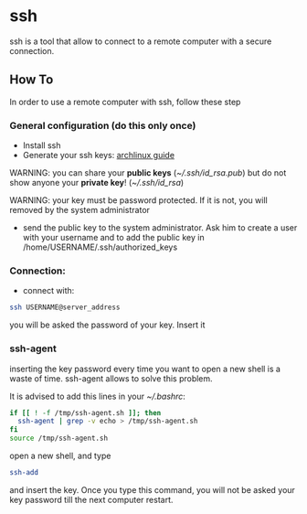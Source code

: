 # ssh

ssh is a tool that allow to connect to a remote computer with a secure connection.


## How To

In order to use a remote computer with ssh, follow these step

### General configuration (do this only once)

- Install ssh
- Generate your ssh keys: [archlinux guide](https://wiki.archlinux.org/index.php/SSH_keys#Generating_an_SSH_key_pair)

WARNING: you can share your **public keys** (*~/.ssh/id_rsa.pub*) but do not show anyone your **private key**! (*~/.ssh/id_rsa*) 

WARNING: your key must be password protected. If it is not, you will removed by the system administrator

- send the public key to the system administrator. Ask him to create a user with your username and 
to add the public key in /home/USERNAME/.ssh/authorized_keys

### Connection:

- connect with:

```bash
ssh USERNAME@server_address
```

you will be asked the password of your key. Insert it

### ssh-agent 


inserting the key password every time you want to open a new shell is a waste of time. 
ssh-agent allows to solve this problem.

It is advised to add this lines in your *~/.bashrc*:

```bash
if [[ ! -f /tmp/ssh-agent.sh ]]; then
  ssh-agent | grep -v echo > /tmp/ssh-agent.sh
fi
source /tmp/ssh-agent.sh
```

open a new shell, and type 

```bash
ssh-add
```

and insert the key. Once you type this command, you will not be asked your key password
till the next computer restart.

